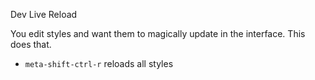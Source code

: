 Dev Live Reload

You edit styles and want them to magically update in the interface. This does that.

* `meta-shift-ctrl-r` reloads all styles
